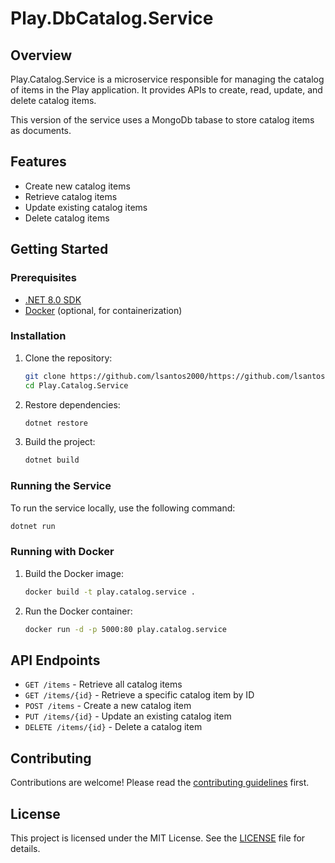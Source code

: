 # Play.DbCatalog.Service

## Overview

Play.Catalog.Service is a microservice responsible for managing the catalog of items in the Play application. It provides APIs to create, read, update, and delete catalog items.

This version of the service uses a MongoDb tabase to store catalog items as documents.

## Features

- Create new catalog items
- Retrieve catalog items
- Update existing catalog items
- Delete catalog items

## Getting Started

### Prerequisites

- [.NET 8.0 SDK](https://dotnet.microsoft.com/download/dotnet/8.0)
- [Docker](https://www.docker.com/get-started) (optional, for containerization)

### Installation

1. Clone the repository:

   ```sh
   git clone https://github.com/lsantos2000/https://github.com/lsantos2000/DotNetWebAPIPractice-Play.Catalog.git
   cd Play.Catalog.Service
   ```

2. Restore dependencies:

   ```sh
   dotnet restore
   ```

3. Build the project:
   ```sh
   dotnet build
   ```

### Running the Service

To run the service locally, use the following command:

```sh
dotnet run
```

### Running with Docker

1. Build the Docker image:

   ```sh
   docker build -t play.catalog.service .
   ```

2. Run the Docker container:
   ```sh
   docker run -d -p 5000:80 play.catalog.service
   ```

## API Endpoints

- `GET /items` - Retrieve all catalog items
- `GET /items/{id}` - Retrieve a specific catalog item by ID
- `POST /items` - Create a new catalog item
- `PUT /items/{id}` - Update an existing catalog item
- `DELETE /items/{id}` - Delete a catalog item

## Contributing

Contributions are welcome! Please read the [contributing guidelines](CONTRIBUTING.md) first.

## License

This project is licensed under the MIT License. See the [LICENSE](LICENSE) file for details.
